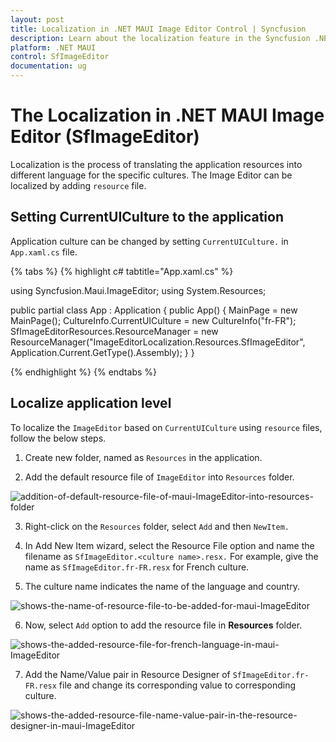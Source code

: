 ```yaml
---
layout: post
title: Localization in .NET MAUI Image Editor Control | Syncfusion
description: Learn about the localization feature in the Syncfusion .NET MAUI Image Editor(SfImageEditor) control and more.
platform: .NET MAUI
control: SfImageEditor
documentation: ug
---
```


# The Localization in .NET MAUI Image Editor (SfImageEditor)

Localization is the process of translating the application resources into different language for the specific cultures. The Image Editor can be localized by adding `resource` file.

## Setting CurrentUICulture to the application

Application culture can be changed by setting `CurrentUICulture.` in `App.xaml.cs` file.

{% tabs %}
{% highlight c# tabtitle="App.xaml.cs" %}

using Syncfusion.Maui.ImageEditor;
using System.Resources;

public partial class App : Application
{
	public App()
	{
	    MainPage = new MainPage();
        CultureInfo.CurrentUICulture = new CultureInfo("fr-FR");
        SfImageEditorResources.ResourceManager = new ResourceManager("ImageEditorLocalization.Resources.SfImageEditor", Application.Current.GetType().Assembly);
	}
}

{% endhighlight %}
{% endtabs %}

## Localize application level

To localize the `ImageEditor` based on `CurrentUICulture` using `resource` files, follow the below steps.

   1. Create new folder, named as `Resources` in the application.

   2. Add the default resource file of `ImageEditor` into `Resources` folder.

   ![addition-of-default-resource-file-of-maui-ImageEditor-into-resources-folder]()

   3. Right-click on the `Resources` folder, select `Add` and then `NewItem.`

   4. In Add New Item wizard, select the Resource File option and name the filename as `SfImageEditor.<culture name>.resx.` For example, give the name as `SfImageEditor.fr-FR.resx` for French culture.

   5. The culture name indicates the name of the language and country.

   ![shows-the-name-of-resource-file-to-be-added-for-maui-ImageEditor]()

   6. Now, select `Add` option to add the resource file in **Resources** folder.

   ![shows-the-added-resource-file-for-french-language-in-maui-ImageEditor]()

   7. Add the Name/Value pair in Resource Designer of `SfImageEditor.fr-FR.resx` file and change its corresponding value to corresponding culture.

   ![shows-the-added-resource-file-name-value-pair-in-the-resource-designer-in-maui-ImageEditor]()
